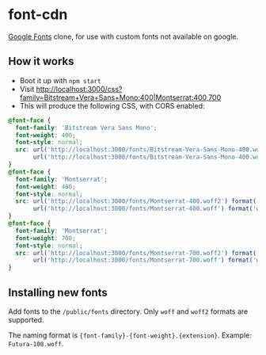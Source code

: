 # font-cdn

[Google Fonts](https://www.google.com/fonts) clone, for use with custom fonts not available on google.

## How it works

- Boot it up with `npm start`
- Visit [http://localhost:3000/css?family=Bitstream+Vera+Sans+Mono:400|Montserrat:400,700](http://localhost:3000/css?family=Bitstream+Vera+Sans+Mono:400|Montserrat:400,700)
- This will produce the following CSS, with CORS enabled:

```css
@font-face {
  font-family: 'Bitstream Vera Sans Mono';
  font-weight: 400;
  font-style: normal;
  src: url('http://localhost:3000/fonts/Bitstream-Vera-Sans-Mono-400.woff2') format('woff2'),
       url('http://localhost:3000/fonts/Bitstream-Vera-Sans-Mono-400.woff') format('woff');
}
@font-face {
  font-family: 'Montserrat';
  font-weight: 400;
  font-style: normal;
  src: url('http://localhost:3000/fonts/Montserrat-400.woff2') format('woff2'),
       url('http://localhost:3000/fonts/Montserrat-400.woff') format('woff');
}
@font-face {
  font-family: 'Montserrat';
  font-weight: 700;
  font-style: normal;
  src: url('http://localhost:3000/fonts/Montserrat-700.woff2') format('woff2'),
       url('http://localhost:3000/fonts/Montserrat-700.woff') format('woff');
}
```

## Installing new fonts

Add fonts to the `/public/fonts` directory. Only `woff` and `woff2` formats are supported.

The naming format is `{font-family}-{font-weight}.{extension}`. Example: `Futura-100.woff`.
